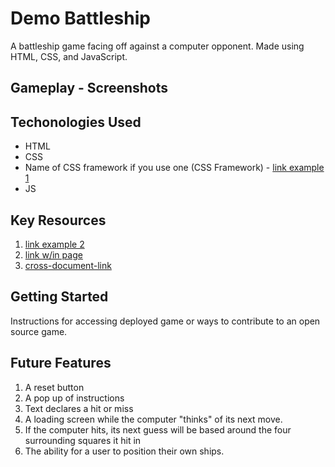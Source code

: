 # Demo Battleship

A battleship game facing off against a computer opponent.  Made using HTML, CSS, and JavaScript.


## Gameplay - Screenshots


## Techonologies Used
- HTML
- CSS
- Name of CSS framework if you use one (CSS Framework) - [link example 1](https://bulma.com)
- JS


## Key Resources
1. [link example 2](...)
2. [link w/in page](README.md##Techonologies-Used)
3. [cross-document-link](./docs/planning.md)


## Getting Started
Instructions for accessing deployed game or ways to contribute to an open source game.

## Future Features
1. A reset button
2. A pop up of instructions
3. Text declares a hit or miss
4. A loading screen while the computer "thinks" of its next move.
5. If the computer hits, its next guess will be based around the four surrounding squares it hit in
6. The ability for a user to position their own ships.

<!-- A README.md file with these sections:

☐ <Your game's title>: A description of your game. Background info of the game is a nice touch.

☐ Screenshot(s): Images of your actual game.

Note: if you edit your README.md on the github website editor, you can copy and paste image files directly to your markdown.

☐ Technologies Used: List of the technologies used, e.g., JavaScript, HTML, CSS...

☐ Getting Started: In this section include the link to your deployed game and any instructions you deem important.

☐ Next Steps: Planned future enhancements (icebox items).

Note: Don't underestimate the value of a well crafted README.md. The README.md introduces your project to prospective employers and forms their first impression of your work!
 -->
